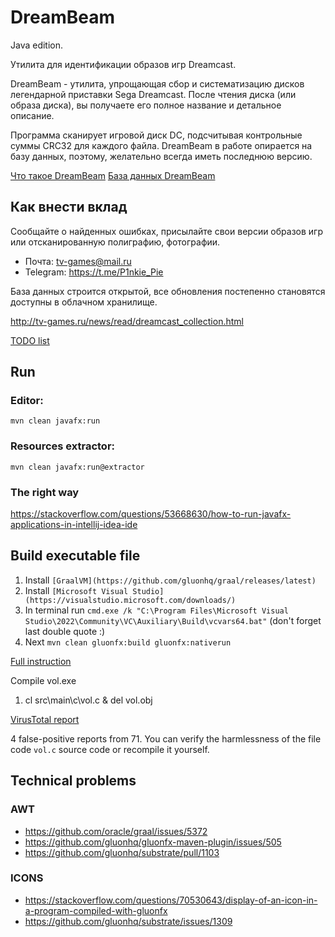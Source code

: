 DreamBeam
=========

Java edition.

Утилита для идентификации образов игр Dreamcast.

DreamBeam - утилита, упрощающая сбор и систематизацию дисков легендарной приставки Sega Dreamcast. После чтения диска (или образа диска), вы получаете его полное название и детальное описание.

Программа сканирует игровой диск DC, подсчитывая контрольные суммы CRC32 для каждого файла.
DreamBeam в работе опирается на базу данных, поэтому, желательно всегда иметь последнюю версию.

[Что такое DreamBeam](http://tv-games.ru/pages/Projects/DreamBeam.html)
[База данных DreamBeam](https://github.com/LeonisX/dreambeam-base)


Как внести вклад
----------------

Сообщайте о найденных ошибках, присылайте свои версии образов игр или отсканированную полиграфию, фотографии.

- Почта: tv-games@mail.ru
- Telegram: https://t.me/P1nkie_Pie

База данных строится открытой, все обновления постепенно становятся доступны в облачном хранилище.

http://tv-games.ru/news/read/dreamcast_collection.html

[TODO list](TODO.md)


Run
---

### Editor:

    mvn clean javafx:run

### Resources extractor:

    mvn clean javafx:run@extractor

### The right way

https://stackoverflow.com/questions/53668630/how-to-run-javafx-applications-in-intellij-idea-ide


Build executable file
---------------------

1. Install `[GraalVM](https://github.com/gluonhq/graal/releases/latest)`
2. Install `[Microsoft Visual Studio](https://visualstudio.microsoft.com/downloads/)`
3. In terminal run `cmd.exe /k "C:\Program Files\Microsoft Visual Studio\2022\Community\VC\Auxiliary\Build\vcvars64.bat"` (don't forget last double quote :)
4. Next `mvn clean gluonfx:build gluonfx:nativerun`

[Full instruction](https://docs.gluonhq.com/#platforms_windows)

Compile vol.exe

1. cl src\main\c\vol.c & del vol.obj

[VirusTotal report](https://www.virustotal.com/gui/file-analysis/ZjMwOTdkNGEyOTU0NmM0OGI1OWNmMjBhMTUyNmFjM2U6MTc0MTI2MjA2OA==)

4 false-positive reports from 71. You can verify the harmlessness of the file code `vol.c` source code or recompile it yourself.


Technical problems
------------------

### AWT

- https://github.com/oracle/graal/issues/5372
- https://github.com/gluonhq/gluonfx-maven-plugin/issues/505
- https://github.com/gluonhq/substrate/pull/1103

### ICONS

- https://stackoverflow.com/questions/70530643/display-of-an-icon-in-a-program-compiled-with-gluonfx
- https://github.com/gluonhq/substrate/issues/1309
